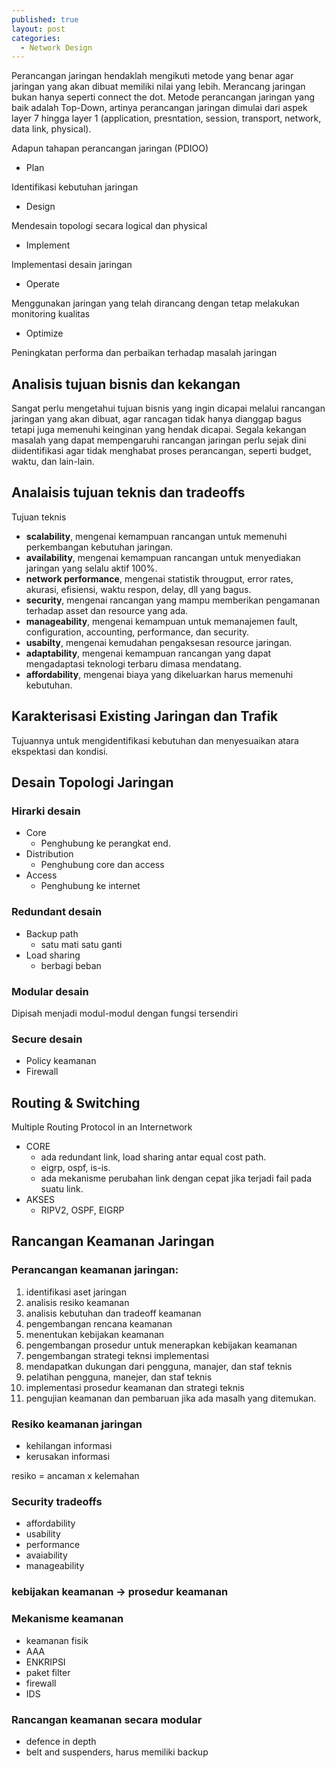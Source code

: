 ```yaml
---
published: true
layout: post
categories:
  - Network Design
---
```

Perancangan jaringan hendaklah mengikuti metode yang benar agar jaringan yang akan dibuat memiliki nilai yang lebih. Merancang jaringan bukan hanya seperti connect the dot. Metode perancangan jaringan yang baik adalah Top-Down, artinya perancangan jaringan dimulai dari aspek layer 7 hingga layer 1 (application, presntation, session, transport, network, data link, physical).

Adapun tahapan perancangan jaringan (PDIOO)
- Plan

Identifikasi kebutuhan jaringan
- Design

Mendesain topologi secara logical dan physical
- Implement

Implementasi desain jaringan
- Operate

Menggunakan jaringan yang telah dirancang dengan tetap melakukan monitoring kualitas
- Optimize

Peningkatan performa dan perbaikan terhadap masalah jaringan

## Analisis tujuan bisnis dan kekangan
Sangat perlu mengetahui tujuan bisnis yang ingin dicapai melalui rancangan jaringan yang akan dibuat, agar rancagan tidak hanya dianggap bagus tetapi juga memenuhi keinginan yang hendak dicapai. Segala kekangan masalah yang dapat mempengaruhi rancangan jaringan perlu sejak dini diidentifikasi agar tidak menghabat proses perancangan, seperti budget, waktu, dan lain-lain.

## Analaisis tujuan teknis dan tradeoffs
Tujuan teknis
- **scalability**, mengenai kemampuan rancangan untuk memenuhi perkembangan kebutuhan jaringan.
- **availability**, mengenai kemampuan rancangan untuk menyediakan jaringan yang selalu aktif 100%.
- **network performance**, mengenai statistik througput, error rates, akurasi, efisiensi, waktu respon, delay, dll yang bagus.
- **security**, mengenai rancangan yang mampu memberikan pengamanan terhadap asset dan resource yang ada.
- **manageability**, mengenai kemampuan untuk memanajemen fault, configuration, accounting, performance, dan security.
- **usabilty**, mengenai kemudahan pengaksesan resource jaringan.
- **adaptability**, mengenai kemampuan rancangan yang dapat mengadaptasi teknologi terbaru dimasa mendatang.
- **affordability**, mengenai biaya yang dikeluarkan harus memenuhi kebutuhan.

## Karakterisasi Existing Jaringan dan Trafik
Tujuannya untuk mengidentifikasi kebutuhan dan menyesuaikan atara ekspektasi dan kondisi.

## Desain Topologi Jaringan
### Hirarki desain
- Core
  - Penghubung ke perangkat end.
- Distribution
  - Penghubung core dan access
- Access
  - Penghubung ke internet
  
### Redundant desain
- Backup path
  - satu mati satu ganti
- Load sharing
  - berbagi beban 
  
### Modular desain
Dipisah menjadi modul-modul dengan fungsi tersendiri

### Secure desain
- Policy keamanan
- Firewall

## Routing & Switching

Multiple Routing Protocol in an Internetwork
- CORE
  - ada redundant link, load sharing antar equal cost path.
  - eigrp, ospf, is-is.
  - ada mekanisme perubahan link dengan cepat jika terjadi fail pada suatu link.
- AKSES
  - RIPV2, OSPF, EIGRP
  
## Rancangan Keamanan Jaringan

### Perancangan keamanan jaringan:
1. identifikasi aset jaringan
2. analisis resiko keamanan
3. analisis kebutuhan dan tradeoff keamanan
4. pengembangan rencana keamanan
5. menentukan kebijakan keamanan
6. pengembangan prosedur untuk menerapkan kebijakan keamanan
7. pengembangan strategi teknsi implementasi
8. mendapatkan dukungan dari pengguna, manajer, dan staf teknis
9. pelatihan pengguna, manejer, dan staf teknis
10. implementasi prosedur keamanan dan strategi teknis
11. pengujian keamanan dan pembaruan jika ada masalh yang ditemukan.

### Resiko keamanan jaringan
- kehilangan informasi
- kerusakan informasi

resiko = ancaman x kelemahan

### Security tradeoffs
- affordability
- usability
- performance
- avaiability
- manageability

### kebijakan keamanan -> prosedur keamanan

### Mekanisme keamanan
- keamanan fisik
- AAA
- ENKRIPSI
- paket filter
- firewall
- IDS

### Rancangan keamanan secara modular
- defence in depth
- belt and suspenders, harus memiliki backup













